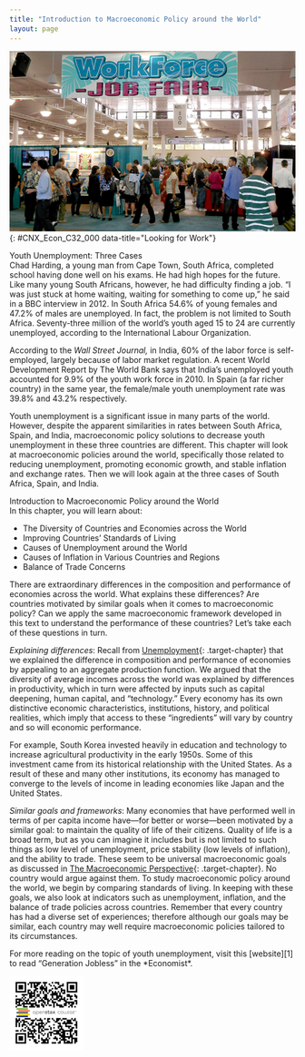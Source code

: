 ```yaml
---
title: "Introduction to Macroeconomic Policy around the World"
layout: page
---
```



<?cnx.eoc class="summary" title="Chapter Review"?>

<?cnx.eoc class="self-check-questions" title="Self-Check Questions"?>

<?cnx.eoc class="review-questions" title="Review Questions"?>

<?cnx.eoc class="critical-thinking" title="Critical Thinking Questions"?>

<?cnx.eoc class="problems" title="Problems"?>

<?cnx.eoc class="references" title="References"?>

 ![This is a photograph of people at a job fair.](../resources/CNX_Econ_C32_000.jpg "Job fairs and job centers are often available to help match people to jobs. This fair took place in the U.S. (Hawaii), a high-income country with policies to keep unemployment levels in check. Unemployment is an issue that has different causes in different countries, and is especially severe in the low- and middle-income economies around the world. (Credit: modification of work by Daniel Ramirez/Flickr Creative Commons)"){: #CNX_Econ_C32_000 data-title="Looking for Work"}

<div data-type="note" id="Ch32Mod00BringHome01" class="economics bringhome" data-label="" markdown="1">
<div data-type="title">
Youth Unemployment: Three Cases
</div>
Chad Harding, a young man from Cape Town, South Africa, completed school having done well on his exams. He had high hopes for the future. Like many young South Africans, however, he had difficulty finding a job. “I was just stuck at home waiting, waiting for something to come up,” he said in a BBC interview in 2012. In South Africa 54.6% of young females and 47.2% of males are unemployed. In fact, the problem is not limited to South Africa. Seventy-three million of the world’s youth aged 15 to 24 are currently unemployed, according to the International Labour Organization.

According to the *Wall Street Journal,* in India, 60% of the labor force is self-employed, largely because of labor market regulation. A recent World Development Report by The World Bank says that India’s unemployed youth accounted for 9.9% of the youth work force in 2010. In Spain (a far richer country) in the same year, the female/male youth unemployment rate was 39.8% and 43.2% respectively.

Youth unemployment is a significant issue in many parts of the world. However, despite the apparent similarities in rates between South Africa, Spain, and India, macroeconomic policy solutions to decrease youth unemployment in these three countries are different. This chapter will look at macroeconomic policies around the world, specifically those related to reducing unemployment, promoting economic growth, and stable inflation and exchange rates. Then we will look again at the three cases of South Africa, Spain, and India.

</div>

<div data-type="note" id="Ch32Mod00Obj01" class="economics chapter-objectives" data-label="" markdown="1">
<div data-type="title">
Introduction to Macroeconomic Policy around the World
</div>
In this chapter, you will learn about:

* The Diversity of Countries and Economies across the World
* Improving Countries’ Standards of Living
* Causes of Unemployment around the World
* Causes of Inflation in Various Countries and Regions
* Balance of Trade Concerns

</div>

There are extraordinary differences in the composition and performance of economies across the world. What explains these differences? Are countries motivated by similar goals when it comes to macroeconomic policy? Can we apply the same macroeconomic framework developed in this text to understand the performance of these countries? Let’s take each of these questions in turn.

*Explaining differences*\: Recall from [Unemployment](/m48719){: .target-chapter} that we explained the difference in composition and performance of economies by appealing to an aggregate production function. We argued that the diversity of average incomes across the world was explained by differences in productivity, which in turn were affected by inputs such as capital deepening, human capital, and “technology.” Every economy has its own distinctive economic characteristics, institutions, history, and political realities, which imply that access to these “ingredients” will vary by country and so will economic performance.

For example, South Korea invested heavily in education and technology to increase agricultural productivity in the early 1950s. Some of this investment came from its historical relationship with the United States. As a result of these and many other institutions, its economy has managed to converge to the levels of income in leading economies like Japan and the United States.

*Similar goals and frameworks*\: Many economies that have performed well in terms of per capita income have—for better or worse—been motivated by a similar goal: to maintain the quality of life of their citizens. Quality of life is a broad term, but as you can imagine it includes but is not limited to such things as low level of unemployment, price stability (low levels of inflation), and the ability to trade. These seem to be universal macroeconomic goals as discussed in [The Macroeconomic Perspective](/m48705){: .target-chapter}. No country would argue against them. To study macroeconomic policy around the world, we begin by comparing standards of living. In keeping with these goals, we also look at indicators such as unemployment, inflation, and the balance of trade policies across countries. Remember that every country has had a diverse set of experiences; therefore although our goals may be similar, each country may well require macroeconomic policies tailored to its circumstances.

<div data-type="note" id="Ch32Mod00Link01" class="economics linkup" data-label="" markdown="1">
For more reading on the topic of youth unemployment, visit this [website][1] to read “Generation Jobless” in the *Economist*.

<span data-type="media" data-alt="QR Code representing a URL"> ![QR Code representing a URL](../resources/genjobless.png) </span>
</div>



[1]: http://openstaxcollege.org/l/genjobless
